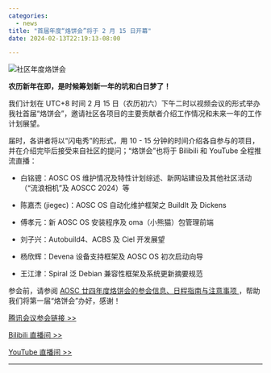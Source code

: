 ```yaml
---
categories:
  - news
title: "首届年度“烙饼会”将于 2 月 15 日开幕"
date: 2024-02-13T22:19:13-08:00

---
```

![社区年度烙饼会](/assets/coffee-break/20240226/imgs/aosc-springcon-2024.png)

**农历新年在即，是时候筹划新一年的坑和白日梦了！**

我们计划在 UTC+8 时间 2 月 15 日（农历初六）下午二时以视频会议的形式举办我社首届“烙饼会”，邀请社区各项目的主要贡献者介绍工作情况和未来一年的工作计划展望。

届时，各讲者将以“闪电秀”的形式，用 10 - 15 分钟的时间介绍各自参与的项目，并在介绍完毕后接受来自社区的提问；“烙饼会”也将于 Bilibili 和 YouTube 全程推流直播：

- 白铭骢：AOSC OS 维护情况及特性计划综述、新网站建设及其他社区活动（“流浪相机”及 AOSCC 2024）等

- 陈嘉杰 (jiegec)：AOSC OS 自动化维护框架之 BuildIt 及 Dickens

- 傅孝元：新 AOSC OS 安装程序及 oma（小熊猫）包管理前端

- 刘子兴：Autobuild4、ACBS 及 Ciel 开发展望

- 杨欣辉：Devena 设备支持框架及 AOSC OS 初次启动向导

- 王江津：Spiral 泛 Debian 兼容性框架及系统更新摘要规范

参会前，请参阅 [AOSC 廿四年度烙饼会的参会信息、日程指南与注意事项 ](https://wiki.aosc.io/zh/community/springcon/2024/)，帮助我们将第一届“烙饼会”办好，感谢！

[腾讯会议参会链接 >> ](https://meeting.tencent.com/dm/z4b5FnLlBX63)

[Bilibili 直播间 >> ](https://live.bilibili.com/30341581)

[YouTube 直播间 >> ](https://youtube.com/live/olxw2rG7hZY)

---
